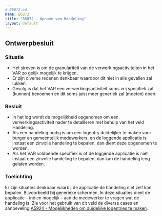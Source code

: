 ```yaml
---
# B6872.md
name: B6872
title: "B6872 - Opname van Handeling"
layout: default
---
```


## Ontwerpbesluit


### Situatie
-	Het streven is om de granulariteit van de verwerkingsactiviteiten in het VAR zo gelijk mogelijk te krijgen.
-	Er zijn diverse redenen denkbaar waardoor dit niet in alle gevallen zal lukken.
-	Gevolg is dat het VAR een verwerkingsactiviteit soms vrij specifiek zal (kunnen) benoemen en dit soms juist meer generiek zal (moeten) doen.

### Besluit
-	In het log wordt de mogelijkheid opgenomen om een verwerkingsactiviteit nader te detailleren met behulp van het veld Handeling.
-	Als een handeling nodig is om een logentry duidelijker te maken voor burger en gemeentelijk medewerkers, en de loggende applicatie is instaat een zinvolle handeling te bepalen, dan dient deze opgenomen te worden.
-	Als het VAR voldoende specifiek is of de loggende applicatie is niet instaat een zinvolle handeling te bepalen, dan kan de handeling leeg gelaten worden.

### Toelichting
Er zijn situaties denkbaar waarbij de applicatie de handeling niet zelf kan bepalen. Bijvoorbeeld bij generieke schermen. In deze situaties dient de applicatie – indien mogelijk – aan de medewerker te vragen wat de handeling is. Zie voor het gebruik van dit veld de diverse cases en aanbeveling [A5924 - Mogelijkheden om duidelijke logentries te maken](../aanbevelingen/A5924.md).
